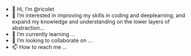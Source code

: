 - 👋 Hi, I’m @ricolet
- 👀 I’m interested in improving my skills in coding and deeplearning, and expand my knowledge and understanding on the lower layers of abstraction...
- 🌱 I’m currently learning ...
- 💞️ I’m looking to collaborate on ...
- 📫 How to reach me ...

<!---
ricolet/ricolet is a ✨ special ✨ repository because its `README.md` (this file) appears on your GitHub profile.
You can click the Preview link to take a look at your changes.
--->
